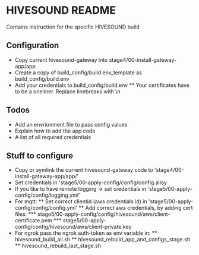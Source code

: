 # HIVESOUND README

Contains instruction for the specific HIVESOUND build

## Configuration

* Copy current hivesound-gateway into stage4/00-install-gateway-app/app
* Create a copy of build_config/build.env_template as build_config/build.env
* Add your credentials to build_config/build.env
** Your certificates have to be a oneliner. Replace linebreaks with \n

## Todos

* Add an envrionment file to pass config values 
* Explain how to add the app code
* A list of all required credentials

## Stuff to configure


* Copy or symlink the current hivesound-gateway code to 'stage4/00-install-gateway-app/app/'
* Set credentials in 'stage5/00-apply-config/config/config.alloy
* If you like to have remote logging -> set credentials in 'stage5/00-apply-config/config/logging.yml'
* For mqtt:
** Set correct clientid (aws credentials id) in 'stage5/00-apply-config/config/config.yml'
** Add correct aws credentials, by adding cert files:
*** stage5/00-apply-config/config/hivesound/aws/client-certificate.pem
*** stage5/00-apply-config/config/hivesound/aws/client-private.key
* For ngrok pass the ngrok auth-token as env variable in:
** hivesound_build_all.sh
** hivesound_rebuild_app_and_configs_stage.sh
** hivesound_rebuild_last_stage.sh
